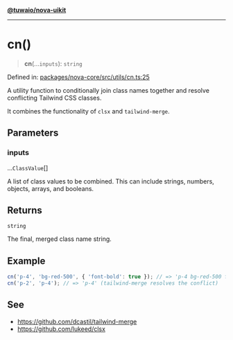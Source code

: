 [**@tuwaio/nova-uikit**](../../../README.md)

***

# cn()

> **cn**(...`inputs`): `string`

Defined in: [packages/nova-core/src/utils/cn.ts:25](https://github.com/TuwaIO/nova-uikit/blob/c38f885596dc568c4b7c49b3605e683fc88f4470/packages/nova-core/src/utils/cn.ts#L25)

A utility function to conditionally join class names together and resolve
conflicting Tailwind CSS classes.

It combines the functionality of `clsx` and `tailwind-merge`.

## Parameters

### inputs

...`ClassValue`[]

A list of class values to be combined.
This can include strings, numbers, objects, arrays, and booleans.

## Returns

`string`

The final, merged class name string.

## Example

```ts
cn('p-4', 'bg-red-500', { 'font-bold': true }); // => 'p-4 bg-red-500 font-bold'
cn('p-2', 'p-4'); // => 'p-4' (tailwind-merge resolves the conflict)
```

## See

 - https://github.com/dcastil/tailwind-merge
 - https://github.com/lukeed/clsx
